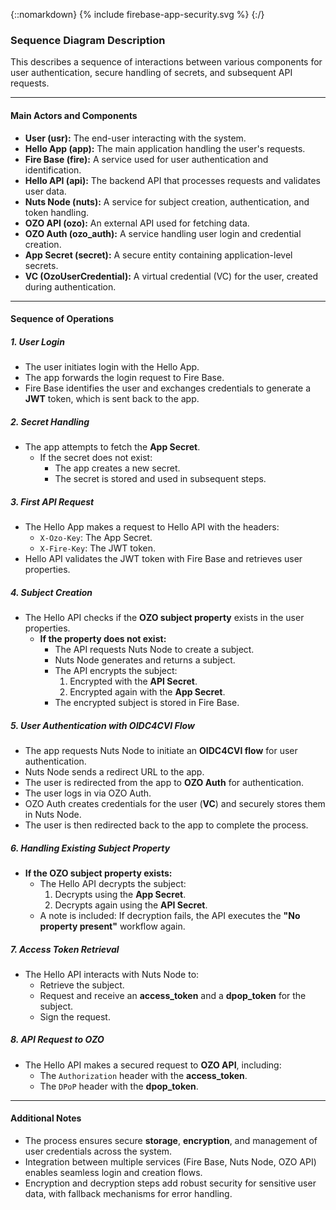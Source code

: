 
{::nomarkdown}
{% include firebase-app-security.svg %}
{:/}

### Sequence Diagram Description

This describes a sequence of interactions between various components for user authentication, secure handling of secrets, and subsequent API requests.

---

#### Main Actors and Components

- **User (usr):** The end-user interacting with the system.
- **Hello App (app):** The main application handling the user's requests.
- **Fire Base (fire):** A service used for user authentication and identification.
- **Hello API (api):** The backend API that processes requests and validates user data.
- **Nuts Node (nuts):** A service for subject creation, authentication, and token handling.
- **OZO API (ozo):** An external API used for fetching data.
- **OZO Auth (ozo_auth):** A service handling user login and credential creation.
- **App Secret (secret):** A secure entity containing application-level secrets.
- **VC (OzoUserCredential):** A virtual credential (VC) for the user, created during authentication.

---

#### Sequence of Operations

##### 1. **User Login**
- The user initiates login with the Hello App.
- The app forwards the login request to Fire Base.
- Fire Base identifies the user and exchanges credentials to generate a **JWT** token, which is sent back to the app.

##### 2. **Secret Handling**
- The app attempts to fetch the **App Secret**.
  - If the secret does not exist:
    - The app creates a new secret.
    - The secret is stored and used in subsequent steps.

##### 3. **First API Request**
- The Hello App makes a request to Hello API with the headers:
  - `X-Ozo-Key`: The App Secret.
  - `X-Fire-Key`: The JWT token.
- Hello API validates the JWT token with Fire Base and retrieves user properties.

##### 4. **Subject Creation**
- The Hello API checks if the **OZO subject property** exists in the user properties.
  - **If the property does not exist:**
    - The API requests Nuts Node to create a subject.
    - Nuts Node generates and returns a subject.
    - The API encrypts the subject:
      1. Encrypted with the **API Secret**.
      2. Encrypted again with the **App Secret**.
    - The encrypted subject is stored in Fire Base.

##### 5. **User Authentication with OIDC4CVI Flow**
- The app requests Nuts Node to initiate an **OIDC4CVI flow** for user authentication.
- Nuts Node sends a redirect URL to the app.
- The user is redirected from the app to **OZO Auth** for authentication.
- The user logs in via OZO Auth.
- OZO Auth creates credentials for the user (**VC**) and securely stores them in Nuts Node.
- The user is then redirected back to the app to complete the process.

##### 6. **Handling Existing Subject Property**
- **If the OZO subject property exists:**
  - The Hello API decrypts the subject:
    1. Decrypts using the **App Secret**.
    2. Decrypts again using the **API Secret**.
  - A note is included: If decryption fails, the API executes the **"No property present"** workflow again.

##### 7. **Access Token Retrieval**
- The Hello API interacts with Nuts Node to:
  - Retrieve the subject.
  - Request and receive an **access_token** and a **dpop_token** for the subject.
  - Sign the request.

##### 8. **API Request to OZO**
- The Hello API makes a secured request to **OZO API**, including:
  - The `Authorization` header with the **access_token**.
  - The `DPoP` header with the **dpop_token**.

---

#### Additional Notes
- The process ensures secure **storage**, **encryption**, and management of user credentials across the system.
- Integration between multiple services (Fire Base, Nuts Node, OZO API) enables seamless login and creation flows.
- Encryption and decryption steps add robust security for sensitive user data, with fallback mechanisms for error handling.
